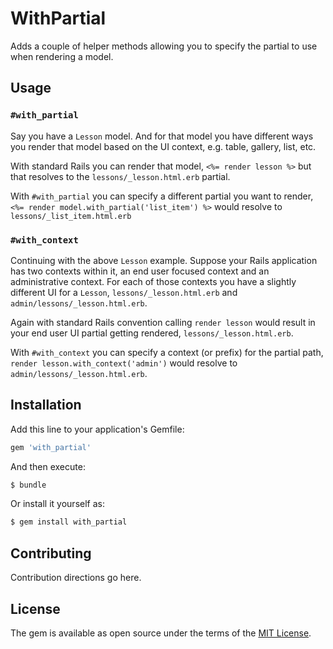 # WithPartial
Adds a couple of helper methods allowing you to specify the partial to use when rendering a model.

## Usage

### `#with_partial`
Say you have a `Lesson` model. And for that model you have different ways you render that model based on the UI context, e.g. table, gallery, list, etc.

With standard Rails you can render that model, `<%= render lesson %>` but that resolves to the `lessons/_lesson.html.erb` partial.

With `#with_partial` you can specify a different partial you want to render, `<%= render model.with_partial('list_item') %>` would resolve to `lessons/_list_item.html.erb`

### `#with_context`

Continuing with the above `Lesson` example. Suppose your Rails application has two contexts within it, an end user focused context and an administrative context. For each of those contexts you have a slightly different UI for a `Lesson`, `lessons/_lesson.html.erb` and `admin/lessons/_lesson.html.erb`.

Again with standard Rails convention calling `render lesson` would result in your end user UI partial getting rendered, `lessons/_lesson.html.erb`.

With `#with_context` you can specify a context (or prefix) for the partial path, `render lesson.with_context('admin')` would resolve to `admin/lessons/_lesson.html.erb`.

## Installation
Add this line to your application's Gemfile:

```ruby
gem 'with_partial'
```

And then execute:
```bash
$ bundle
```

Or install it yourself as:
```bash
$ gem install with_partial
```

## Contributing
Contribution directions go here.

## License
The gem is available as open source under the terms of the [MIT License](https://opensource.org/licenses/MIT).
